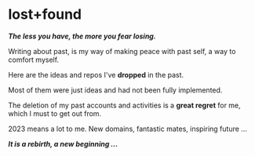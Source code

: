 # lost+found

***The less you have, the more you fear losing.***

Writing about past, is my way of making peace with past self, a way to comfort myself.

Here are the ideas and repos I've **dropped** in the past.

Most of them were just ideas and had not been fully implemented.

The deletion of my past accounts and activities is a **great regret** for me, which I must to get out from.

2023 means a lot to me. New domains, fantastic mates, inspiring future ...

***It is a rebirth, a new beginning ...***